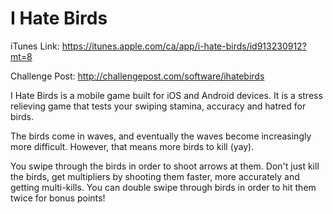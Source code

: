 I Hate Birds
==========

iTunes Link: https://itunes.apple.com/ca/app/i-hate-birds/id913230912?mt=8

Challenge Post: http://challengepost.com/software/ihatebirds

I Hate Birds is a mobile game built for iOS and Android devices. It is a stress relieving game that tests your swiping stamina, accuracy and hatred for birds.

The birds come in waves, and eventually the waves become increasingly more difficult. However, that means more birds to kill (yay).

You swipe through the birds in order to shoot arrows at them. Don't just kill the birds, get multipliers by shooting them faster, more accurately and getting multi-kills. You can double swipe through birds in order to hit them twice for bonus points!
